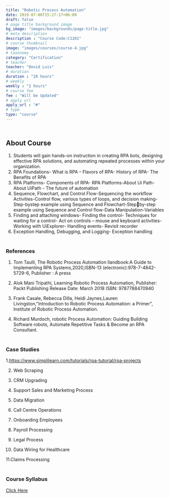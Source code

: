 ```yaml
---
title: "Robotic Process Automation"
date: 2019-07-06T15:27:17+06:00
draft: false
# page title background image
bg_image: "images/backgrounds/page-title.jpg"
# meta description
description : "Course Code:C1201"
# course thumbnail
image: "images/courses/course-4.jpg"
# taxonomy
category: "Certification"
# teacher
teacher: "Devid Luis"
# duration
duration : "28 hours"
# weekly
weekly : "2 hours"
# course fee
fee : "Will be Updated"
# apply url
apply_url : "#"
# type
type: "course"
---
```

## <br>About Course

1. Students will gain hands-on instruction in creating RPA bots, designing effective RPA solutions, 
and automating repeated processes within your organization.
2. RPA Foundations- What is RPA – Flavors of RPA- History of RPA- The Benefits of RPA
3. RPA Platforms- Components of RPA- RPA Platforms-About Ui Path- About UiPath - The future of 
automation
4. Sequence, Flowchart, and Control Flow-Sequencing the workflow Activities-Control flow, various 
types of loops, and decision making-Step-bystep example using Sequence and Flowchart-Stepby-step example using Sequence and Control flow-Data Manipulation-Variables 
5. Finding and attaching windows- Finding the control- Techniques for waiting for a control- Act on 
controls – mouse and keyboard activities- Working with UiExplorer- Handling events- Revisit 
recorder
6. Exception Handling, Debugging, and Logging- Exception handling

### <br>References


1. Tom Taulli, The Robotic Process Automation llandbook:A Guide to Implementing RPA 
Systems,2020,lSBN-13 (electronic):978-7-4842-5729-6, Publisher : A press
 
2. Alok Mani Tripathi, Learning Robotic Process Automation, Publisher: Packt Publishing Release 
Date: March 2018 ISBN: 9787788470940 

3. Frank Casale, Rebecca Dilla, Heidi Jaynes,Lauren Livingston,"Introduction to Robotic Process 
Automation: a Primer", Institute of Robotic Process Automation.

4. Richard Murdoch, robotic Process Automation: Guiding Building Software robots, Automate 
Repetitive Tasks & Become an RPA Consultant.

### <br>Case Studies

1.https://www.simplilearn.com/tutorials/rpa-tutorial/rpa-projects

2. Web Scraping
  
3. CRM Upgrading
   
4. Support Sales and Marketing Process

5. Data Migration
  
6. Call Centre Operations

7. Onboarding Employees

8. Payroll Processing

9. Legal Process

10. Data Wiring for Healthcare

11.Claims Processing

### <br>Course Syllabus

[Click Here](https://drive.google.com/file/d/1UHE6AR4NBaLcpqIOsyyDyuo_zP9twXjj/view?usp=sharing)

